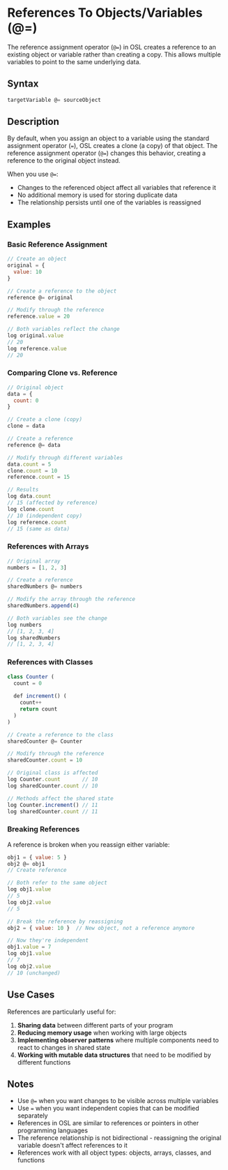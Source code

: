 # References To Objects/Variables (@=)

The reference assignment operator (`@=`) in OSL creates a reference to an existing object or variable rather than creating a copy. This allows multiple variables to point to the same underlying data.

## Syntax

```javascript
targetVariable @= sourceObject
```

## Description

By default, when you assign an object to a variable using the standard assignment operator (`=`), OSL creates a clone (a copy) of that object. The reference assignment operator (`@=`) changes this behavior, creating a reference to the original object instead.

When you use `@=`:
- Changes to the referenced object affect all variables that reference it
- No additional memory is used for storing duplicate data
- The relationship persists until one of the variables is reassigned

## Examples

### Basic Reference Assignment

```javascript
// Create an object
original = {
  value: 10
}

// Create a reference to the object
reference @= original

// Modify through the reference
reference.value = 20

// Both variables reflect the change
log original.value
// 20
log reference.value
// 20
```

### Comparing Clone vs. Reference

```javascript
// Original object
data = {
  count: 0
}

// Create a clone (copy)
clone = data

// Create a reference
reference @= data

// Modify through different variables
data.count = 5
clone.count = 10
reference.count = 15

// Results
log data.count
// 15 (affected by reference)
log clone.count
// 10 (independent copy)
log reference.count
// 15 (same as data)
```

### References with Arrays

```javascript
// Original array
numbers = [1, 2, 3]

// Create a reference
sharedNumbers @= numbers

// Modify the array through the reference
sharedNumbers.append(4)

// Both variables see the change
log numbers
// [1, 2, 3, 4]
log sharedNumbers
// [1, 2, 3, 4]
```

### References with Classes

```javascript
class Counter (
  count = 0
  
  def increment() (
    count++
    return count
  )
)

// Create a reference to the class
sharedCounter @= Counter

// Modify through the reference
sharedCounter.count = 10

// Original class is affected
log Counter.count       // 10
log sharedCounter.count // 10

// Methods affect the shared state
log Counter.increment() // 11
log sharedCounter.count // 11
```

### Breaking References

A reference is broken when you reassign either variable:

```javascript
obj1 = { value: 5 }
obj2 @= obj1
// Create reference

// Both refer to the same object
log obj1.value
// 5
log obj2.value
// 5

// Break the reference by reassigning
obj2 = { value: 10 }  // New object, not a reference anymore

// Now they're independent
obj1.value = 7
log obj1.value
// 7
log obj2.value
// 10 (unchanged)
```

## Use Cases

References are particularly useful for:

1. **Sharing data** between different parts of your program
2. **Reducing memory usage** when working with large objects
3. **Implementing observer patterns** where multiple components need to react to changes in shared state
4. **Working with mutable data structures** that need to be modified by different functions

## Notes

- Use `@=` when you want changes to be visible across multiple variables
- Use `=` when you want independent copies that can be modified separately
- References in OSL are similar to references or pointers in other programming languages
- The reference relationship is not bidirectional - reassigning the original variable doesn't affect references to it
- References work with all object types: objects, arrays, classes, and functions
